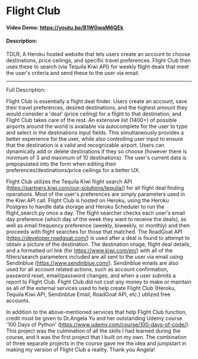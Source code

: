 # Flight Club
#### Video Demo:  https://youtu.be/B1WGwaM6QEk
#### Description:
TDLR; A Heroku hosted website that lets users create an account to choose destinations, 
price ceilings, and specific travel preferences. Flight Club then uses these to 
search (via Tequila Kiwi API) for weekly flight deals that meet the user's criteria and send these to the user via email.

---

Full Description:

Flight Club is essentially a flight deal finder. Users create an account, save their travel preferences, desired destinations, and the highest amount they would consider a 'deal' (price ceiling) for a flight to that destination, and Flight Club takes care of the rest.
An extensive list (1400+) of possible airports around the world is available via autocomplete for the user to type and select in the destinations input fields. This simultaneously provides a better experience for the user, while also controlling user input to ensure that the destination is a valid and recognizable airport. 
Users can dynamically add or delete destinations if they so choose (however there is minimum of 3 and maximum of 10 destinations). The user's current data is prepopulated into the form when editing their preferences/destinations/price ceilings for a better UX.

Flight Club utilizes the Tequila Kiwi flight search API (https://partners.kiwi.com/our-solutions/tequila/) for all flight deal finding operations. Most of the user's preferences are simply parameters used in the Kiwi API call. Flight Club is hosted on Heroku, using the Heroku Postgres to handle data storage and Heroku Scheduler to run the flight_search.py once a day. 
The flight searcher checks each user's email day preference (which day of the week they want to receive the deals), as well as email frequency preference (weekly, biweekly, or monthly) and then proceeds with flight searches for those that matched. The RoadGoat API (https://developer.roadgoat.com/) is used after a deal is found to attempt to obtain a picture of the destination. 
The destination image, flight deal details, and a formatted url link (for https://www.kiwi.com/en/) with all of the filters/search parameters included are all sent to the user via email using Sendinblue (https://www.sendinblue.com/). 
Sendinblue emails are also used for all account related actions, such as account confirmation, password reset, email/password changes, and when a user submits a report to Flight Club. Flight Club did not cost any money to make or maintain as all of the external services used to help create Flight Club (Heroku, Tequila Kiwi API, Sendinblue Email, RoadGoat API, etc.) utilized free accounts.

In addition to the above-mentioned services that help Flight Club function, credit must be given to Dr.Angela Yu and her outstanding Udemy course '100 Days of Python' (https://www.udemy.com/course/100-days-of-code/). This project was the culmination of all the skills I had learned during the course, and it was the first project that I built on my own. 
The combination of three separate projects in the course gave me the idea and jumpstart in making my version of Flight Club a reality. Thank you Angela! 


